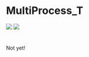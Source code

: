 # MultiProcess_T
[![](https://img.shields.io/badge/Build-on__the%20__going-yellowgreen.svg)](https://github.com/ZRiowa/MultiProcess_T) [![](https://img.shields.io/badge/Version-0.0.0.1-red.svg)](https://github.com/ZRiowa/MultiProcess_T)
#
Not yet!
